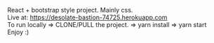 React + bootstrap style project. Mainly css. \
Live at: https://desolate-bastion-74725.herokuapp.com \
To run locally => CLONE/PULL the project. => yarn install => yarn start \
Enjoy :)
